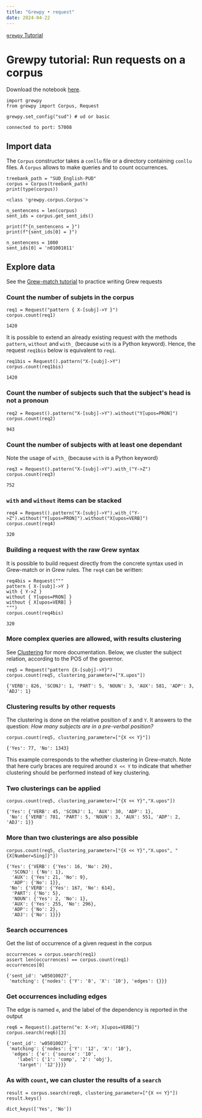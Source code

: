 ```yaml
---
title: "Grewpy • request"
date: 2024-04-22
---
```


[`grewpy` Tutorial](../tutorial)

# Grewpy tutorial: Run requests on a corpus

Download the notebook [here](../request.ipynb).

```python_alt
import grewpy
from grewpy import Corpus, Request

grewpy.set_config("sud") # ud or basic
```

    connected to port: 57008

## Import data
The `Corpus` constructor takes a `conllu` file or a directory containing `conllu` files.
A `Corpus` allows to make queries and to count occurrences.

```python_alt
treebank_path = "SUD_English-PUD"
corpus = Corpus(treebank_path)
print(type(corpus))
```

    <class 'grewpy.corpus.Corpus'>

```python_alt
n_sentencens = len(corpus)
sent_ids = corpus.get_sent_ids()

print(f"{n_sentencens = }")
print(f"{sent_ids[0] = }")
```

    n_sentencens = 1000
    sent_ids[0] = 'n01001011'

## Explore data
See the [Grew-match tutorial](https://universal.grew.fr/?tutorial=yes) to practice writing Grew requests

### Count the number of subjets in the corpus

```python_alt
req1 = Request("pattern { X-[subj]->Y }")
corpus.count(req1)
```

    1420

It is possible to extend an already existing request with the methods `pattern`, `without` and `with_` (because `with` is a Python keyword).
Hence, the request `req1bis` below is equivalent to `req1`.

```python_alt
req1bis = Request().pattern("X-[subj]->Y")
corpus.count(req1bis)
```

    1420

### Count the number of subjects such that the subject's head is not a pronoun

```python_alt
req2 = Request().pattern("X-[subj]->Y").without("Y[upos=PRON]")
corpus.count(req2)
```

    943

### Count the number of subjects with at least one dependant
Note the usage of `with_` (because `with` is a Python keyword)

```python_alt
req3 = Request().pattern("X-[subj]->Y").with_("Y->Z")
corpus.count(req3)
```

    752

### `with` and `without` items can be stacked 

```python_alt
req4 = Request().pattern("X-[subj]->Y").with_("Y->Z").without("Y[upos=PRON]").without("X[upos=VERB]")
corpus.count(req4)
```

    320

### Building a request with the raw Grew syntax
It is possible to build request directly from the concrete syntax used in Grew-match or in Grew rules.
The `req4` can be written:

```python_alt
req4bis = Request("""
pattern { X-[subj]->Y }
with { Y->Z }
without { Y[upos=PRON] }
without { X[upos=VERB] }
""")
corpus.count(req4bis)
```

    320

### More complex queries are allowed, with results clustering
See [Clustering](../../doc/clustering) for more documentation.
Below, we cluster the subject relation, according to the POS of the governor.

```python_alt
req5 = Request("pattern {X-[subj]->Y}")
corpus.count(req5, clustering_parameter=["X.upos"])
```

    {'VERB': 826, 'SCONJ': 1, 'PART': 5, 'NOUN': 3, 'AUX': 581, 'ADP': 3, 'ADJ': 1}

### Clustering results by other requests
The clustering is done on the relative position of `X` and `Y`.
It answers to the question: _How many subjects are in a pre-verbal position?_

```python_alt
corpus.count(req5, clustering_parameter=["{X << Y}"])
```

    {'Yes': 77, 'No': 1343}

This example corresponds to the whether clustering in Grew-match.
Note that here curly braces are required around `X << Y` to indicate that whether clustering should be performed instead of key clustering.

### Two clusterings can be applied

```python_alt
corpus.count(req5, clustering_parameter=["{X << Y}","X.upos"])
```

    {'Yes': {'VERB': 45, 'SCONJ': 1, 'AUX': 30, 'ADP': 1},
     'No': {'VERB': 781, 'PART': 5, 'NOUN': 3, 'AUX': 551, 'ADP': 2, 'ADJ': 1}}

### More than two clusterings are also possible

```python_alt
corpus.count(req5, clustering_parameter=["{X << Y}","X.upos", "{X[Number=Sing]}"])
```

    {'Yes': {'VERB': {'Yes': 16, 'No': 29},
      'SCONJ': {'No': 1},
      'AUX': {'Yes': 21, 'No': 9},
      'ADP': {'No': 1}},
     'No': {'VERB': {'Yes': 167, 'No': 614},
      'PART': {'No': 5},
      'NOUN': {'Yes': 2, 'No': 1},
      'AUX': {'Yes': 255, 'No': 296},
      'ADP': {'No': 2},
      'ADJ': {'No': 1}}}

### Search occurrences
Get the list of occurrence of a given request in the corpus

```python_alt
occurrences = corpus.search(req1)
assert len(occurrences) == corpus.count(req1)
occurrences[0]
```

    {'sent_id': 'w05010027',
     'matching': {'nodes': {'Y': '8', 'X': '10'}, 'edges': {}}}

### Get occurrences including edges
The edge is named `e`, and the label of the dependency is reported in the output

```python_alt
req6 = Request().pattern("e: X->Y; X[upos=VERB]")
corpus.search(req6)[3]
```

    {'sent_id': 'w05010027',
     'matching': {'nodes': {'Y': '12', 'X': '10'},
      'edges': {'e': {'source': '10',
        'label': {'1': 'comp', '2': 'obj'},
        'target': '12'}}}}

### As with `count`, we can cluster the results of a `search`

```python_alt
result = corpus.search(req6, clustering_parameter=["{X << Y}"])
result.keys()
```

    dict_keys(['Yes', 'No'])
